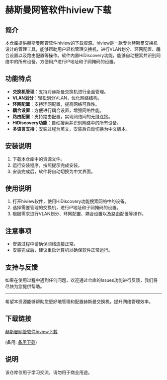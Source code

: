 # 赫斯曼网管软件hiview下载

## 简介
本仓库提供赫斯曼网管软件hiview的下载资源。hiview是一款专为赫斯曼交换机设计的管理工具，能够帮助用户轻松管理交换机，进行VLAN划分、环网配置、耦合设置以及路由配置等操作。软件内置HiDiscovery功能，能够自动搜索并识别网络中的所有设备，方便用户进行IP地址和子网掩码的设置。

## 功能特点
- **交换机管理**：支持对赫斯曼交换机进行全面管理。
- **VLAN划分**：轻松划分VLAN，优化网络结构。
- **环网配置**：支持环网配置，提高网络可靠性。
- **耦合设置**：方便进行耦合设置，增强网络性能。
- **路由配置**：支持路由配置，实现网络间的无缝连接。
- **HiDiscovery功能**：自动搜索并识别网络中的所有设备。
- **多语言支持**：安装过程为英文，安装后自动切换为中文版本。

## 安装说明
1. 下载本仓库中的资源文件。
2. 运行安装程序，按照提示完成安装。
3. 安装完成后，软件将自动切换为中文界面。

## 使用说明
1. 打开hiview软件，使用HiDiscovery功能搜索网络中的设备。
2. 选择需要管理的交换机，进行IP地址和子网掩码的设置。
3. 根据需求进行VLAN划分、环网配置、耦合设置以及路由配置等操作。

## 注意事项
- 安装过程中请确保网络连接正常。
- 安装完成后，建议重启计算机以确保软件正常运行。

## 支持与反馈
如果在使用过程中遇到任何问题，欢迎通过仓库的Issues功能进行反馈，我们将尽快为您提供帮助。

---

希望本资源能够帮助您更好地管理和配置赫斯曼交换机，提升网络管理效率。

## 下载链接
[赫斯曼网管软件hiview下载](https://pan.quark.cn/s/fc879cc51a6c) 

(备用: [备用下载](https://pan.baidu.com/s/1lbJ5yvcDuqJt-b4mC7eHXw?pwd=1234))

## 说明

该仓库仅用于学习交流，请勿用于商业用途。
